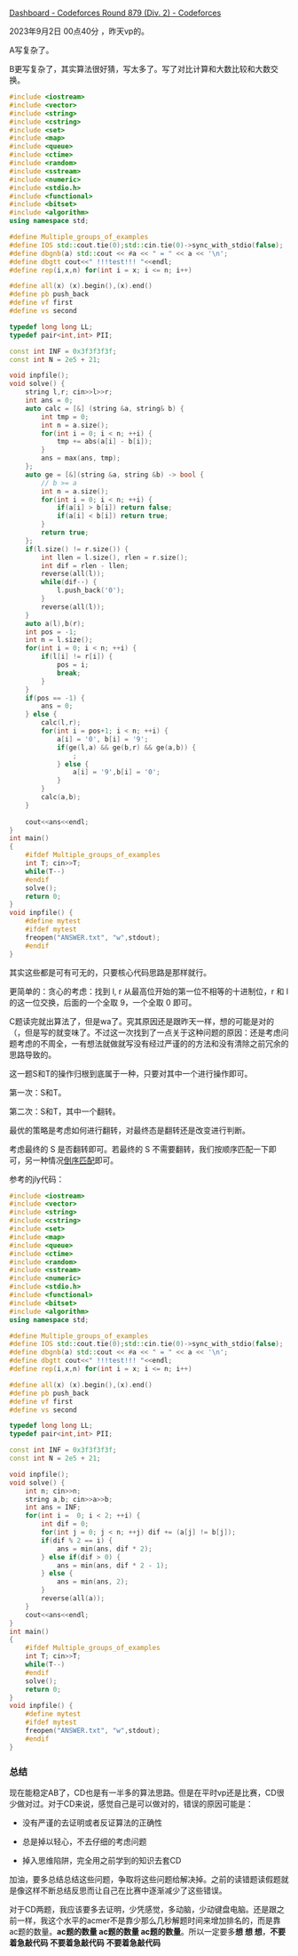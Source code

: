 [Dashboard - Codeforces Round 879 (Div. 2) - Codeforces](https://codeforces.com/contest/1834)

2023年9月2日 00点40分 ，昨天vp的。

A写复杂了。

B更写复杂了，其实算法很好猜，写太多了。写了对比计算和大数比较和大数交换。

```cpp
#include <iostream>
#include <vector>
#include <string>
#include <cstring>
#include <set>
#include <map>
#include <queue>
#include <ctime>
#include <random>
#include <sstream>
#include <numeric>
#include <stdio.h>
#include <functional>
#include <bitset>
#include <algorithm>
using namespace std;

#define Multiple_groups_of_examples
#define IOS std::cout.tie(0);std::cin.tie(0)->sync_with_stdio(false);
#define dbgnb(a) std::cout << #a << " = " << a << '\n';
#define dbgtt cout<<" !!!test!!! "<<endl;
#define rep(i,x,n) for(int i = x; i <= n; i++)

#define all(x) (x).begin(),(x).end()
#define pb push_back
#define vf first
#define vs second

typedef long long LL;
typedef pair<int,int> PII;

const int INF = 0x3f3f3f3f;
const int N = 2e5 + 21;

void inpfile();
void solve() {
    string l,r; cin>>l>>r;
    int ans = 0;
    auto calc = [&] (string &a, string& b) {
        int tmp = 0;
        int n = a.size();
        for(int i = 0; i < n; ++i) {
            tmp += abs(a[i] - b[i]);
        }
        ans = max(ans, tmp);
    };
    auto ge = [&](string &a, string &b) -> bool {
        // b >= a
        int n = a.size();
        for(int i = 0; i < n; ++i) {
            if(a[i] > b[i]) return false;
            if(a[i] < b[i]) return true;
        }
        return true;
    };
    if(l.size() != r.size()) {
        int llen = l.size(), rlen = r.size();
        int dif = rlen - llen;
        reverse(all(l));
        while(dif--) {
            l.push_back('0');
        }
        reverse(all(l));
    } 
    auto a(l),b(r);
    int pos = -1;
    int n = l.size();
    for(int i = 0; i < n; ++i) {
        if(l[i] != r[i]) {
            pos = i;
            break;
        }
    }
    if(pos == -1) {
        ans = 0;
    } else {
        calc(l,r);
        for(int i = pos+1; i < n; ++i) {
            a[i] = '0', b[i] = '9';
            if(ge(l,a) && ge(b,r) && ge(a,b)) {
                ;
            } else {
                a[i] = '9',b[i] = '0';
            }
        }
        calc(a,b);
    }
    
    cout<<ans<<endl;
}
int main()
{
    #ifdef Multiple_groups_of_examples
    int T; cin>>T;
    while(T--)
    #endif
    solve();
    return 0;
}
void inpfile() {
    #define mytest
    #ifdef mytest
    freopen("ANSWER.txt", "w",stdout);
    #endif
}
```

其实这些都是可有可无的，只要核心代码思路是那样就行。

更简单的：贪心的考虑：找到 l, r 从最高位开始的第一位不相等的十进制位，r 和 l 的这一位交换，后面的一个全取 9，一个全取 0 即可。

C题读完就出算法了，但是wa了。究其原因还是跟昨天一样，想的可能是对的（，但是写的就变味了。不过这一次找到了一点关于这种问题的原因：还是考虑问题考虑的不周全，一有想法就做就写没有经过严谨的的方法和没有清除之前冗余的思路导致的。

这一题S和T的操作归根到底属于一种，只要对其中一个进行操作即可。

第一次：S和T。

第二次：S和T，其中一个翻转。

最优的策略是考虑如何进行翻转，对最终态是翻转还是改变进行判断。

考虑最终的 S 是否翻转即可。若最终的 S 不需要翻转，我们按顺序匹配一下即可，另一种情况[倒序匹配](https://www.zhihu.com/search?q=倒序匹配&search_source=Entity&hybrid_search_source=Entity&hybrid_search_extra={"sourceType"%3A"article"%2C"sourceId"%3A"638147833"})即可。

参考的jly代码：

```cpp
#include <iostream>
#include <vector>
#include <string>
#include <cstring>
#include <set>
#include <map>
#include <queue>
#include <ctime>
#include <random>
#include <sstream>
#include <numeric>
#include <stdio.h>
#include <functional>
#include <bitset>
#include <algorithm>
using namespace std;

#define Multiple_groups_of_examples
#define IOS std::cout.tie(0);std::cin.tie(0)->sync_with_stdio(false);
#define dbgnb(a) std::cout << #a << " = " << a << '\n';
#define dbgtt cout<<" !!!test!!! "<<endl;
#define rep(i,x,n) for(int i = x; i <= n; i++)

#define all(x) (x).begin(),(x).end()
#define pb push_back
#define vf first
#define vs second

typedef long long LL;
typedef pair<int,int> PII;

const int INF = 0x3f3f3f3f;
const int N = 2e5 + 21;

void inpfile();
void solve() {
    int n; cin>>n;
    string a,b; cin>>a>>b;
    int ans = INF;
    for(int i =  0; i < 2; ++i) {
        int dif = 0;
        for(int j = 0; j < n; ++j) dif += (a[j] != b[j]);
        if(dif % 2 == i) {
            ans = min(ans, dif * 2);
        } else if(dif > 0) {
            ans = min(ans, dif * 2 - 1);
        } else {
            ans = min(ans, 2);
        }
        reverse(all(a));
    }
    cout<<ans<<endl;
}
int main()
{
    #ifdef Multiple_groups_of_examples
    int T; cin>>T;
    while(T--)
    #endif
    solve();
    return 0;
}
void inpfile() {
    #define mytest
    #ifdef mytest
    freopen("ANSWER.txt", "w",stdout);
    #endif
}
```

### 总结

现在能稳定AB了，CD也是有一半多的算法思路。但是在平时vp还是比赛，CD很少做对过。对于CD来说，感觉自己是可以做对的，错误的原因可能是：

- 没有严谨的去证明或者反证算法的正确性

- 总是掉以轻心，不去仔细的考虑问题
- 掉入思维陷阱，完全用之前学到的知识去套CD

加油，要多总结总结这些问题，争取将这些问题给解决掉。之前的读错题读假题就是像这样不断总结反思而让自己在比赛中逐渐减少了这些错误。

对于CD两题，我应该要多去证明，少凭感觉，多动脑，少动键盘电脑。还是跟之前一样，我这个水平的acmer不是靠少那么几秒解题时间来增加排名的，而是靠ac题的数量。**ac题的数量 ac题的数量 ac题的数量**。所以一定要多**想 想 想**，**不要着急敲代码 不要着急敲代码 不要着急敲代码**

